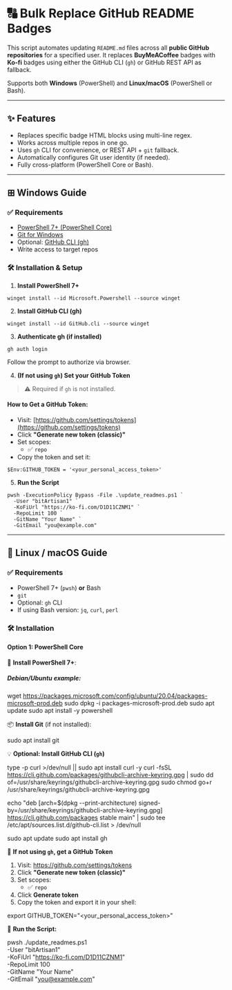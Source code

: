 # 🔠 Bulk Replace GitHub README Badges

This script automates updating `README.md` files across all **public GitHub repositories** for a specified user. It replaces **BuyMeACoffee** badges with **Ko‑fi** badges using either the GitHub CLI (`gh`) or GitHub REST API as fallback.

Supports both **Windows** (PowerShell) and **Linux/macOS** (PowerShell or Bash).

---

## ✨ Features

- Replaces specific badge HTML blocks using multi-line regex.
- Works across multiple repos in one go.
- Uses `gh` CLI for convenience, or REST API + `git` fallback.
- Automatically configures Git user identity (if needed).
- Fully cross-platform (PowerShell Core or Bash).

---

## ⊞ Windows Guide

### ✅ Requirements

- [PowerShell 7+ (PowerShell Core)](https://learn.microsoft.com/en-us/powershell/scripting/install/installing-powershell)
- [Git for Windows](https://git-scm.com/)
- Optional: [GitHub CLI (gh)](https://cli.github.com/)
- Write access to target repos

### 🛠️ Installation & Setup

1. **Install PowerShell 7+**

```winget install --id Microsoft.Powershell --source winget```

2. **Install GitHub CLI (gh)**

```winget install --id GitHub.cli --source winget```

3. **Authenticate gh (if installed)**

```gh auth login```

Follow the prompt to authorize via browser.

4. **(If not using `gh`) Set your GitHub Token**

> ⚠️ Required if `gh` is not installed.

#### How to Get a GitHub Token:

- Visit: [https://github.com/settings/tokens](https://github.com/settings/tokens)
- Click **"Generate new token (classic)"**
- Set scopes:
  - ✅ `repo`
- Copy the token and set it:

```$Env:GITHUB_TOKEN = '<your_personal_access_token>'```

5. **Run the Script**
```
pwsh -ExecutionPolicy Bypass -File .\update_readmes.ps1 `
  -User "bitArtisan1" `
  -KoFiUrl "https://ko-fi.com/D1D11CZNM1" `
  -RepoLimit 100 `
  -GitName "Your Name" `
  -GitEmail "you@example.com"
```
---

## 🐧 Linux / macOS Guide

### ✅ Requirements

- PowerShell 7+ (`pwsh`) **or** Bash
- `git`
- Optional: `gh` CLI
- If using Bash version: `jq`, `curl`, `perl`

### 🛠️ Installation

#### Option 1: PowerShell Core

🔧 **Install PowerShell 7+**:

##### Debian/Ubuntu example:
wget https://packages.microsoft.com/config/ubuntu/20.04/packages-microsoft-prod.deb
sudo dpkg -i packages-microsoft-prod.deb
sudo apt update
sudo apt install -y powershell

📦 **Install Git** (if not installed):

sudo apt install git

💡 **Optional: Install GitHub CLI (`gh`)**

type -p curl >/dev/null || sudo apt install curl -y
curl -fsSL https://cli.github.com/packages/githubcli-archive-keyring.gpg |
  sudo dd of=/usr/share/keyrings/githubcli-archive-keyring.gpg
sudo chmod go+r /usr/share/keyrings/githubcli-archive-keyring.gpg

echo "deb [arch=$(dpkg --print-architecture) signed-by=/usr/share/keyrings/githubcli-archive-keyring.gpg] https://cli.github.com/packages stable main" |
  sudo tee /etc/apt/sources.list.d/github-cli.list > /dev/null

sudo apt update
sudo apt install gh

🔑 **If not using `gh`, get a GitHub Token**

1. Visit: https://github.com/settings/tokens
2. Click **"Generate new token (classic)"**
3. Set scopes:
   - ✅ `repo`
4. Click **Generate token**
5. Copy the token and export it in your shell:

export GITHUB_TOKEN="<your_personal_access_token>"

🚀 **Run the Script:**

pwsh ./update_readmes.ps1 \
  -User "bitArtisan1" \
  -KoFiUrl "https://ko-fi.com/D1D11CZNM1" \
  -RepoLimit 100 \
  -GitName "Your Name" \
  -GitEmail "you@example.com"
